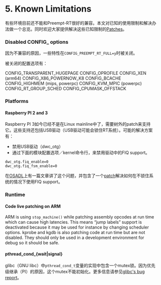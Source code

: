 # 5. Known Limitations

有些环境目前还不能和Preempt-RT很好的兼容。本文对已知的使用限制和解决办法做一个总览。同时欢迎大家提供解决这些已知限制的[Patches](https://wiki.linuxfoundation.org/realtime/communication/send_rt_patches)。

<!-- Some environments are currently not working well with Preempt-RT. Here is an overview of known limitations and workarounds. [Patches](https://wiki.linuxfoundation.org/realtime/communication/send_rt_patches) fixing the known limitations are welcome! -->

### Disabled CONFIG_ options

因为不兼容的原因，一些特性在`CONFIG_PREEMPT_RT_FULL=y`时被关闭。

<!-- Several features are disabled by CONFIG_PREEMPT_RT_FULL=y because of incompatibility. -->

被关闭的配置选项有：

<!-- Disabled config options: -->

CONFIG_TRANSPARENT_HUGEPAGE
CONFIG_OPROFILE
CONFIG_XEN (arm64)
CONFIG_X86_POWERNOW_K8
CONFIG_BCACHE
CONFIG_HIGHMEM (mips, powerpc)
CONFIG_KVM_MPIC (powerpc)
CONFIG_RT_GROUP_SCHED
CONFIG_CPUMASK_OFFSTACK

### Platforms

#### Raspberry PI 2 and 3

Raspberry PI 3如今已经不是在Linux mainline中了，需要树外的patch来支持它。这些支持还包括USB驱动（USB驱动可能会锁住RT系统）。可能的解决方案有：

<!-- The Raspberry PI 3 is currently not part of the mainline kernel and requires an out of tree patch for its Support. This support also includes an USB driver which may lock up the RT System. Possible workarounds: -->

* 禁用USB驱动（dwc_otg）
* 通过下面的模块配置选项／kernel命令行，来禁用驱动中的FIQ support。

<!--
* Disable the USB driver (dwc_otg)
* Disable the FIQ support in the driver with the following module option / kernel command line:
-->

```
dwc_otg.fiq_enable=0
dwc_otg.fiq_fsm_enable=0
```

在[OSADL](https://www.osadl.org/Single-View.111+M5c03315dc57.0.html)上有一篇文章讲了这个问题，并包含了一个[patch](https://www.osadl.org/monitoring/patches/rbs3s/usb-dwc_otg-fix-system-lockup-when-interrupts-are-threaded.patch)解决如何在不锁住系统的情况下使用FIQ support。

<!-- There is an article on [OSADL](https://www.osadl.org/Single-View.111+M5c03315dc57.0.html) about this problem including a [patch](https://www.osadl.org/monitoring/patches/rbs3s/usb-dwc_otg-fix-system-lockup-when-interrupts-are-threaded.patch) how to use the FIQ support and not lock up the system. -->

### Runtime

#### Code live patching on ARM



ARM is using `stop_machine()` while patching assembly opcodes at run time which can cause high latencies. This means “jump labels” support is deactivated because it may be used for instance by changing scheduler options. kprobe and kgdb is also patching code at run time but are not disabled. They should only be used in a development environment for debug so it should be safe.

#### pthread_cond_{wait|signal}

glibc（GNU libc）中`pthread_cond_t`变量的实现中包含一个mutex锁。因为优先级继承（PI）的原因，这个mutex不能初始化。更多信息请参见[glibc's bug report](https://sourceware.org/bugzilla/show_bug.cgi?id=11588)。

<!-- The `pthread_cond_t` variable in glibc implementation contains a mutex. This mutex can not be initialized as PI. More information can be found in [glibc's bug report](https://sourceware.org/bugzilla/show_bug.cgi?id=11588). -->

